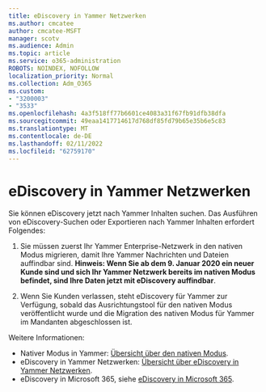 ```yaml
---
title: eDiscovery in Yammer Netzwerken
ms.author: cmcatee
author: cmcatee-MSFT
manager: scotv
ms.audience: Admin
ms.topic: article
ms.service: o365-administration
ROBOTS: NOINDEX, NOFOLLOW
localization_priority: Normal
ms.collection: Adm_O365
ms.custom:
- "3200003"
- "3533"
ms.openlocfilehash: 4a3f518ff77b6601ce4083a31f67fb91dfb38dfa
ms.sourcegitcommit: 49eaa1417714617d768df85fd79b65e35b6e5c83
ms.translationtype: MT
ms.contentlocale: de-DE
ms.lasthandoff: 02/11/2022
ms.locfileid: "62759170"
---
```

# <a name="ediscovery-in-yammer-networks"></a>eDiscovery in Yammer Netzwerken

Sie können eDiscovery jetzt nach Yammer Inhalten suchen.  Das Ausführen von eDiscovery-Suchen oder Exportieren nach Yammer Inhalten erfordert Folgendes:

1. Sie müssen zuerst Ihr Yammer Enterprise-Netzwerk in den nativen Modus migrieren, damit Ihre Yammer Nachrichten und Dateien auffindbar sind. **Hinweis: Wenn Sie ab dem 9. Januar 2020 ein neuer Kunde sind und sich Ihr Yammer Netzwerk bereits im nativen Modus befindet, sind Ihre Daten jetzt mit eDiscovery auffindbar**.

2. Wenn Sie Kunden verlassen, steht eDiscovery für Yammer zur Verfügung, sobald das Ausrichtungstool für den nativen Modus veröffentlicht wurde und die Migration des nativen Modus für Yammer im Mandanten abgeschlossen ist.

Weitere Informationen:

- Nativer Modus in Yammer: [Übersicht über den nativen Modus](https://docs.microsoft.com/yammer/configure-your-yammer-network/overview-native-mode).
- eDiscovery in Yammer Netzwerken: [Übersicht über eDiscovery in Yammer Netzwerken](https://docs.microsoft.com/yammer/manage-security-and-compliance/overview-of-ediscovery).
- eDiscovery in Microsoft 365, siehe [eDiscovery in Microsoft 365](https://docs.microsoft.com/microsoft-365/compliance/ediscovery).
